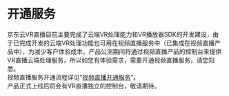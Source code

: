 # 开通服务

京东云VR直播目前主要完成了云端VR处理能力和VR播放器SDK的开发建设，由于已完成开发的云端VR处理功能也可用在视频直播服务中（已集成在视频直播产品中），为减少客户体验成本，产品公测期间将通过视频直播产品的控制台来提供VR直播云端处理服务，所以如您有体验需求，需要开通视频直播服务，请您知悉。   
视频直播服务开通流程详见“[视频直播开通服务](https://github.com/jdcloudcom/cn/blob/edit/documentation/Video-Service/Live-Video/Getting-Started/Service-Provisioning.md)”。       
产品正式上线后将会有VR直播独立的控制台，敬请期待。

